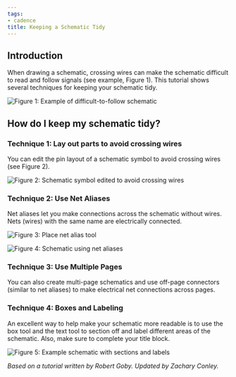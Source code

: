 ```yaml
---
tags:
- cadence
title: Keeping a Schematic Tidy
---
```


## Introduction

When drawing a schematic, crossing wires can make the schematic difficult to read and follow signals (see example, Figure 1). This tutorial shows several techniques for keeping your schematic tidy.

![Figure 1: Example of difficult-to-follow schematic](/larger/image0173.png)

## How do I keep my schematic tidy?

### Technique 1: Lay out parts to avoid crossing wires

You can edit the pin layout of a schematic symbol to avoid crossing wires (see Figure 2).

![Figure 2: Schematic symbol edited to avoid crossing wires](/larger/image0174.png)

### Technique 2: Use Net Aliases

Net aliases let you make connections across the schematic without wires. Nets (wires) with the same name are electrically connected.

![Figure 3: Place net alias tool](/larger/image0175.png)

![Figure 4: Schematic using net aliases](/larger/image0176.png)

### Technique 3: Use Multiple Pages

You can also create multi-page schematics and use off-page connectors (similar to net aliases) to make electrical net connections across pages.

### Technique 4: Boxes and Labeling

An excellent way to help make your schematic more readable is to use the box tool and the text tool to section off and label different areas of the schematic. Also, make sure to complete your title block.

![Figure 5: Example schematic with sections and labels](/larger/image0177.png)
               
*Based on a tutorial written by Robert Goby. Updated by Zachary Conley.*

